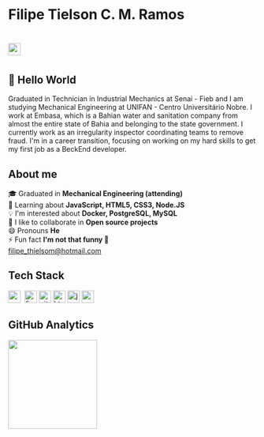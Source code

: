 # Filipe Tielson C. M. Ramos

# <a href="https://www.linkedin.com/in/https://www.linkedin.com/in/filipe-tielson-developer/" target="_blank"><img src="https://img.shields.io/badge/LinkedIn-0077B5?style=flat&logo=linkedin&logoColor=white" alt="LinkedIn Badge" height="25"></a>&nbsp;



## 👋 Hello World

Graduated in Technician in Industrial Mechanics at Senai - Fieb and I am studying Mechanical Engineering at UNIFAN - Centro Universitário Nobre.
I work at Embasa, which is a Bahian water and sanitation company from almost the entire state of Bahia and belonging to the state government. I currently work as an irregularity inspector coordinating teams to remove fraud.
I'm in a career transition, focusing on working on my hard skills to get my first job as a BeckEnd developer.


## About me

🎓&nbsp;Graduated in **Mechanical Engineering (attending)**
<br/>🌱&nbsp;Learning about  **JavaScript, HTML5, CSS3, Node.JS**
<br/>💡&nbsp;I'm interested about **Docker, PostgreSQL, MySQL**
<br/>🤝&nbsp;I like to collaborate in **Open source projects**
<br/>😄&nbsp;Pronouns **He**
<br/>⚡&nbsp;Fun fact **I'm not that funny 🙁**
<br/> [filipe_thielsom@hotmail.com](mailto:filipe_thielsom@hotmail.com)
<br/>

## Tech Stack

<img src="https://img.shields.io/badge/Css3-05122A?style=flat&logo=css3" alt="css3 Badge" height="25">&nbsp; <img src="https://img.shields.io/badge/Figma-05122A?style=flat&logo=figma" alt="figma Badge" height="25">&nbsp;<img src="https://img.shields.io/badge/Git-05122A?style=flat&logo=git" alt="git Badge" height="25">&nbsp;<img src="https://img.shields.io/badge/Html5-05122A?style=flat&logo=html5" alt="html5 Badge" height="25">&nbsp;<img src="https://img.shields.io/badge/Javascript-05122A?style=flat&logo=javascript" alt="javascript Badge" height="25">&nbsp;<img src="https://img.shields.io/badge/Nodejs-05122A?style=flat&logo=node.js" alt="nodejs Badge" height="25">&nbsp;



## GitHub Analytics

<div>
<img height="180em" src="https://github-readme-stats.vercel.app/api?username=https://github.com/Tielson&theme=default&show_icons=true&count_private=true">
</div>
